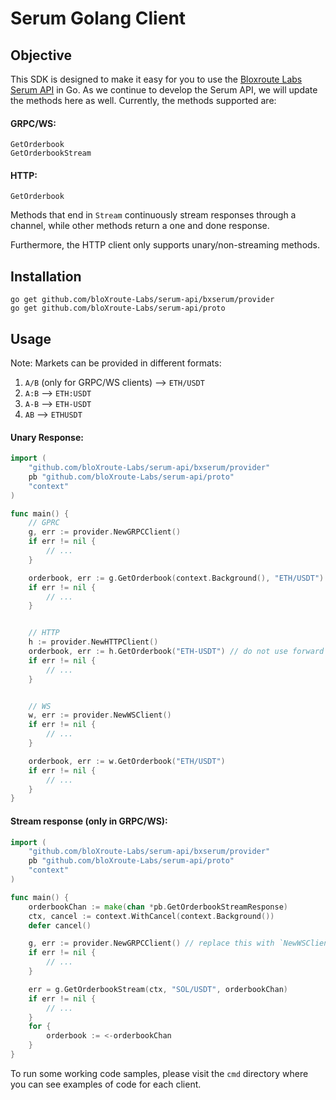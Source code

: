 # Serum Golang Client

## Objective
This SDK is designed to make it easy for you to use the [Bloxroute Labs Serum API](https://github.com/bloXroute-Labs/serum-api)
in Go. As we continue to develop the Serum API, we will update the methods here as well. Currently, the methods supported are:

#### GRPC/WS:
```azure
GetOrderbook
GetOrderbookStream
```

#### HTTP:
```azure
GetOrderbook
```
Methods that end in `Stream` continuously stream responses through a channel, while other methods return a one and done response.

Furthermore, the HTTP client only supports unary/non-streaming methods.

## Installation
```
go get github.com/bloXroute-Labs/serum-api/bxserum/provider
go get github.com/bloXroute-Labs/serum-api/proto
```

## Usage
Note: Markets can be provided in different formats:
1. `A/B` (only for GRPC/WS clients) --> `ETH/USDT`
2. `A:B` --> `ETH:USDT`
3. `A-B` --> `ETH-USDT`
4. `AB` --> `ETHUSDT`

#### Unary Response:
```go
import (
    "github.com/bloXroute-Labs/serum-api/bxserum/provider"
    pb "github.com/bloXroute-Labs/serum-api/proto"
    "context"
)

func main() {
    // GPRC
    g, err := provider.NewGRPCClient()
    if err != nil {
        // ...
    }

    orderbook, err := g.GetOrderbook(context.Background(), "ETH/USDT")
    if err != nil {
        // ...
    }


    // HTTP
    h := provider.NewHTTPClient()
    orderbook, err := h.GetOrderbook("ETH-USDT") // do not use forward slashes for the HTTP market parameter
    if err != nil {
        // ...
    }


    // WS
    w, err := provider.NewWSClient()
    if err != nil {
        // ...
    }

    orderbook, err := w.GetOrderbook("ETH/USDT")
    if err != nil {
        // ...
    }
}

```
#### Stream response (only in GRPC/WS):
```go
import (
    "github.com/bloXroute-Labs/serum-api/bxserum/provider"
    pb "github.com/bloXroute-Labs/serum-api/proto"
    "context"
)

func main() {
    orderbookChan := make(chan *pb.GetOrderbookStreamResponse)
    ctx, cancel := context.WithCancel(context.Background())
    defer cancel()

    g, err := provider.NewGRPCClient() // replace this with `NewWSClient()` to use WebSockets
    if err != nil {
        // ...
    }

    err = g.GetOrderbookStream(ctx, "SOL/USDT", orderbookChan)
    if err != nil {
        // ...
    }
    for {
        orderbook := <-orderbookChan
    }
}
```

To run some working code samples, please visit the `cmd` directory where you can see examples of code for each client.